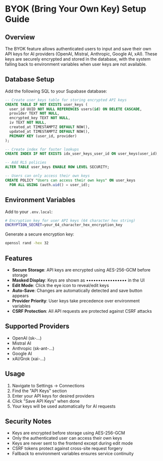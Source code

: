 # BYOK (Bring Your Own Key) Setup Guide

## Overview
The BYOK feature allows authenticated users to input and save their own API keys for AI providers (OpenAI, Mistral, Anthropic, Google AI, xAI). These keys are securely encrypted and stored in the database, with the system falling back to environment variables when user keys are not available.

## Database Setup

Add the following SQL to your Supabase database:

```sql
-- Create user_keys table for storing encrypted API keys
CREATE TABLE IF NOT EXISTS user_keys (
  user_id UUID NOT NULL REFERENCES users(id) ON DELETE CASCADE,
  provider TEXT NOT NULL,
  encrypted_key TEXT NOT NULL,
  iv TEXT NOT NULL,
  created_at TIMESTAMPTZ DEFAULT NOW(),
  updated_at TIMESTAMPTZ DEFAULT NOW(),
  PRIMARY KEY (user_id, provider)
);

-- Create index for faster lookups
CREATE INDEX IF NOT EXISTS idx_user_keys_user_id ON user_keys(user_id);

-- Add RLS policies
ALTER TABLE user_keys ENABLE ROW LEVEL SECURITY;

-- Users can only access their own keys
CREATE POLICY "Users can access their own keys" ON user_keys
  FOR ALL USING (auth.uid() = user_id);
```

## Environment Variables

Add to your `.env.local`:

```bash
# Encryption key for user API keys (64 character hex string)
ENCRYPTION_SECRET=your_64_character_hex_encryption_key
```

Generate a secure encryption key:
```bash
openssl rand -hex 32
```

## Features

- **Secure Storage**: API keys are encrypted using AES-256-GCM before storage
- **Masked Display**: Keys are shown as ••••••••••••••••• in the UI
- **Edit Mode**: Click the eye icon to reveal/edit keys
- **Auto-Save**: Changes are automatically detected and save button appears
- **Provider Priority**: User keys take precedence over environment variables
- **CSRF Protection**: All API requests are protected against CSRF attacks

## Supported Providers

- OpenAI (sk-...)
- Mistral AI
- Anthropic (sk-ant-...)
- Google AI
- xAI/Grok (xai-...)

## Usage

1. Navigate to Settings → Connections
2. Find the "API Keys" section
3. Enter your API keys for desired providers
4. Click "Save API Keys" when done
5. Your keys will be used automatically for AI requests

## Security Notes

- Keys are encrypted before storage using AES-256-GCM
- Only the authenticated user can access their own keys
- Keys are never sent to the frontend except during edit mode
- CSRF tokens protect against cross-site request forgery
- Fallback to environment variables ensures service continuity
